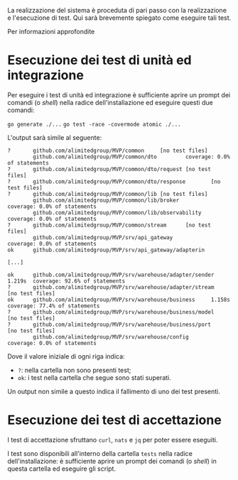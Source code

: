La realizzazione del sistema è proceduta di pari passo con la realizzazione e l'esecuzione di test. Qui sarà brevemente spiegato come eseguire tali test.

Per informazioni approfondite

# Esecuzione dei test di unità ed integrazione

Per eseguire i test di unità ed integrazione è sufficiente aprire un prompt dei comandi (o _shell_) nella radice dell'installazione ed eseguire questi due comandi:

`go generate ./...`
`go test -race -covermode atomic ./...`

L'output sarà simile al seguente:

```
?       github.com/alimitedgroup/MVP/common     [no test files]
        github.com/alimitedgroup/MVP/common/dto         coverage: 0.0% of statements
?       github.com/alimitedgroup/MVP/common/dto/request [no test files]
?       github.com/alimitedgroup/MVP/common/dto/response        [no test files]
?       github.com/alimitedgroup/MVP/common/lib [no test files]
        github.com/alimitedgroup/MVP/common/lib/broker          coverage: 0.0% of statements
        github.com/alimitedgroup/MVP/common/lib/observability           coverage: 0.0% of statements
?       github.com/alimitedgroup/MVP/common/stream      [no test files]
        github.com/alimitedgroup/MVP/srv/api_gateway            coverage: 0.0% of statements
ok      github.com/alimitedgroup/MVP/srv/api_gateway/adapterin

[...]

ok      github.com/alimitedgroup/MVP/srv/warehouse/adapter/sender       1.219s  coverage: 92.6% of statements
?       github.com/alimitedgroup/MVP/srv/warehouse/adapter/stream       [no test files]
ok      github.com/alimitedgroup/MVP/srv/warehouse/business     1.158s  coverage: 77.4% of statements
?       github.com/alimitedgroup/MVP/srv/warehouse/business/model       [no test files]
?       github.com/alimitedgroup/MVP/srv/warehouse/business/port        [no test files]
        github.com/alimitedgroup/MVP/srv/warehouse/config               coverage: 0.0% of statements
```

Dove il valore iniziale di ogni riga indica:

- `?`: nella cartella non sono presenti test;
- `ok`: i test nella cartella che segue sono stati superati.

Un output non simile a questo indica il fallimento di uno dei test presenti.

# Esecuzione dei test di accettazione

I test di accettazione sfruttano `curl`, `nats` e `jq` per poter essere eseguiti.

I test sono disponibili all'interno della cartella `tests` nella radice dell'installazione: è sufficiente aprire un prompt dei comandi (o _shell_) in questa cartella ed eseguire gli script.